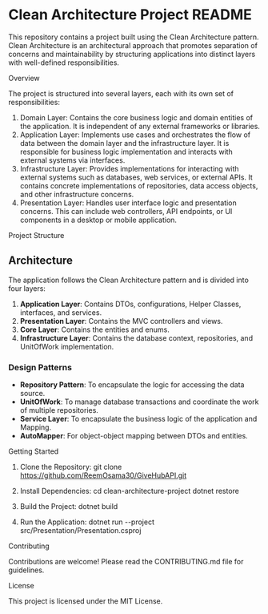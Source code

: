 <h1>Clean Architecture Project README</h1>

This repository contains a project built using the Clean Architecture pattern. Clean Architecture is an architectural approach that promotes separation of concerns and maintainability by structuring applications into distinct layers with well-defined responsibilities.

Overview

The project is structured into several layers, each with its own set of responsibilities:

1. Domain Layer: Contains the core business logic and domain entities of the application. It is independent of any external frameworks or libraries.
2. Application Layer: Implements use cases and orchestrates the flow of data between the domain layer and the infrastructure layer. It is responsible for business logic implementation and interacts with external systems via interfaces.
3. Infrastructure Layer: Provides implementations for interacting with external systems such as databases, web services, or external APIs. It contains concrete implementations of repositories, data access objects, and other infrastructure concerns.
4. Presentation Layer: Handles user interface logic and presentation concerns. This can include web controllers, API endpoints, or UI components in a desktop or mobile application.

Project Structure

## Architecture

The application follows the Clean Architecture pattern and is divided into four layers:

1. **Application Layer**: Contains DTOs, configurations, Helper Classes, interfaces, and services.
2. **Presentation Layer**: Contains the MVC controllers and views.
3. **Core Layer**: Contains the entities and enums.
4. **Infrastructure Layer**: Contains the database context, repositories, and UnitOfWork implementation.

### Design Patterns

- **Repository Pattern**: To encapsulate the logic for accessing the data source.
- **UnitOfWork**: To manage database transactions and coordinate the work of multiple repositories.
- **Service Layer**: To encapsulate the business logic of the application and Mapping.
- **AutoMapper**: For object-object mapping between DTOs and entities.


Getting Started

1. Clone the Repository: 
   git clone https://github.com/ReemOsama30/GiveHubAPI.git
   
2. Install Dependencies: 
   cd clean-architecture-project
   dotnet restore
   
3. Build the Project: 
   dotnet build
   
4. Run the Application: 
   dotnet run --project src/Presentation/Presentation.csproj
   




Contributing

Contributions are welcome! Please read the CONTRIBUTING.md file for guidelines.

License

This project is licensed under the MIT License.


